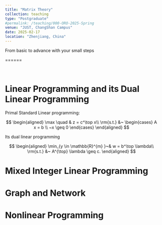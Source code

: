 ```yaml
---
title: "Matrix Theory"
collection: teaching
type: "Postgraduate"
#permalink: /teaching/000-ORO-2025-Spring  
venue: "JUST, ChangShan Campus"
date: 2025-02-17
location: "Zhenjiang, China"
---
```


From basic to advance with your small steps    

======      

  



Linear Programming and its Dual Linear Programming
======
Primal Standard Linear programming:      

$$
\begin{aligned}
	\max \quad & z = c^\top x\\
	\rm{s.t.} &~
	\begin{cases} 
		A x =  b  \\
		 ~x \geq  0
	\end{cases} 
\end{aligned}
$$

Its dual linear programming

$$
    \begin{aligned}
        \min_{y \in \mathbb{R}^{m} }~& w = b^\top \lambda\\
	    \rm{s.t.} &~ A^{\top} \lambda \geq  c.
    \end{aligned}
$$

Mixed Integer Linear Programming
======

Graph and Network
======

Nonlinear Programming
======
